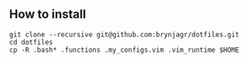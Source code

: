 ## How to install
    git clone --recursive git@github.com:brynjagr/dotfiles.git
    cd dotfiles
    cp -R .bash* .functions .my_configs.vim .vim_runtime $HOME
